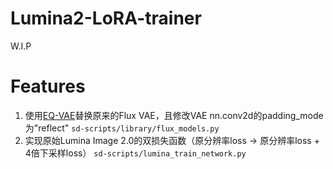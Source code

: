# Lumina2-LoRA-trainer
W.I.P


# Features
1. 使用[EQ-VAE](https://huggingface.co/Anzhc/MS-LC-EQ-D-VR_VAE)替换原来的Flux VAE，且修改VAE nn.conv2d的padding_mode为"reflect" `sd-scripts/library/flux_models.py`
2. 实现原始Lumina Image 2.0的双损失函数（原分辨率loss -> 原分辨率loss + 4倍下采样loss） `sd-scripts/lumina_train_network.py`
